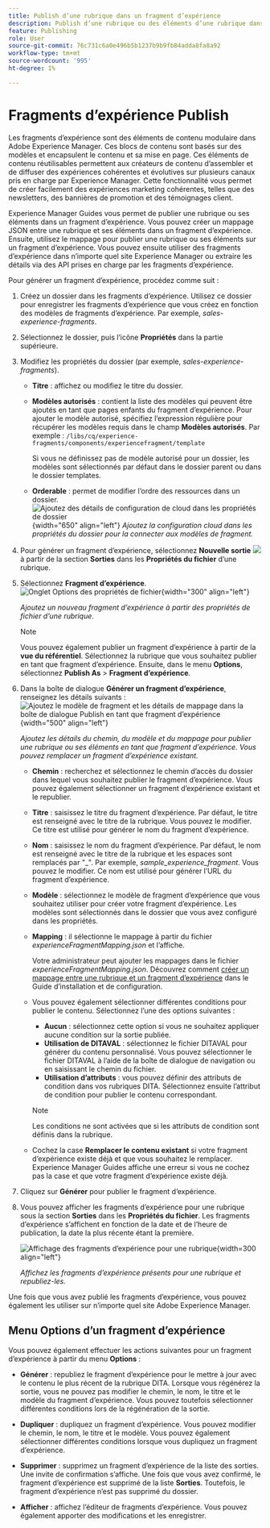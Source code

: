 ```yaml
---
title: Publish d’une rubrique dans un fragment d’expérience
description: Publish d’une rubrique ou des éléments d’une rubrique dans un fragment d’expérience dans AEM Guides.  Découvrez comment afficher les fragments d’expérience présents pour une rubrique et les republier.
feature: Publishing
role: User
source-git-commit: 76c731c6a0e496b5b1237b9b9fb84adda8fa8a92
workflow-type: tm+mt
source-wordcount: '995'
ht-degree: 1%

---
```


# Fragments d’expérience Publish

Les fragments d’expérience sont des éléments de contenu modulaire dans Adobe Experience Manager. Ces blocs de contenu sont basés sur des modèles et encapsulent le contenu et sa mise en page. Ces éléments de contenu réutilisables permettent aux créateurs de contenu d’assembler et de diffuser des expériences cohérentes et évolutives sur plusieurs canaux pris en charge par Experience Manager. Cette fonctionnalité vous permet de créer facilement des expériences marketing cohérentes, telles que des newsletters, des bannières de promotion et des témoignages client.

Experience Manager Guides vous permet de publier une rubrique ou ses éléments dans un fragment d’expérience. Vous pouvez créer un mappage JSON entre une rubrique et ses éléments dans un fragment d’expérience. Ensuite, utilisez le mappage pour publier une rubrique ou ses éléments sur un fragment d’expérience. Vous pouvez ensuite utiliser des fragments d’expérience dans n’importe quel site Experience Manager ou extraire les détails via des API prises en charge par les fragments d’expérience.




Pour générer un fragment d’expérience, procédez comme suit :


1. Créez un dossier dans les fragments d’expérience. Utilisez ce dossier pour enregistrer les fragments d’expérience que vous créez en fonction des modèles de fragments d’expérience. Par exemple, *sales-experience-fragments*.
1. Sélectionnez le dossier, puis l’icône **Propriétés** dans la partie supérieure.
1. Modifiez les propriétés du dossier (par exemple, *sales-experience-fragments*).


   * **Titre** : affichez ou modifiez le titre du dossier.

   * **Modèles autorisés** : contient la liste des modèles qui peuvent être ajoutés en tant que pages enfants du fragment d’expérience. Pour ajouter le modèle autorisé, spécifiez l’expression régulière pour récupérer les modèles requis dans le champ **Modèles autorisés**.
Par exemple :
     `/libs/cq/experience-fragments/components/experiencefragment/template`

     Si vous ne définissez pas de modèle autorisé pour un dossier, les modèles sont sélectionnés par défaut dans le dossier parent ou dans le dossier templates.
   * **Orderable** : permet de modifier l’ordre des ressources dans un dossier.
     ![ Ajoutez des détails de configuration de cloud dans les propriétés de dossier](images/experience-fragment-folder-properties.png){width="650" align="left"}
     *Ajoutez la configuration cloud dans les propriétés du dossier pour la connecter aux modèles de fragment.*
1. Pour générer un fragment d’expérience, sélectionnez **Nouvelle sortie** ![ ](./images/Add_icon.svg) à partir de la section **Sorties** dans les **Propriétés du fichier** d’une rubrique.
1. Sélectionnez **Fragment d’expérience**.\
   ![ Onglet Options des propriétés de fichier ](./images/file-properties-outputs.png){width="300" align="left"}

   *Ajoutez un nouveau fragment d’expérience à partir des propriétés de fichier d’une rubrique*.

   >[!NOTE]
   >
   > Vous pouvez également publier un fragment d’expérience à partir de la **vue du référentiel**. Sélectionnez la rubrique que vous souhaitez publier en tant que fragment d’expérience. Ensuite, dans le menu **Options**, sélectionnez **Publish As** > **Fragment d’expérience**.

1. Dans la boîte de dialogue **Générer un fragment d’expérience**, renseignez les détails suivants :
   ![Ajoutez le modèle de fragment et les détails de mappage dans la boîte de dialogue Publish en tant que fragment d’expérience](images/experience-fragment-generate.png){width="500" align="left"}

   *Ajoutez les détails du chemin, du modèle et du mappage pour publier une rubrique ou ses éléments en tant que fragment d’expérience. Vous pouvez remplacer un fragment d’expérience existant.*

   * **Chemin** : recherchez et sélectionnez le chemin d’accès du dossier dans lequel vous souhaitez publier le fragment d’expérience. Vous pouvez également sélectionner un fragment d’expérience existant et le republier.
   * **Titre** : saisissez le titre du fragment d’expérience. Par défaut, le titre est renseigné avec le titre de la rubrique. Vous pouvez le modifier. Ce titre est utilisé pour générer le nom du fragment d’expérience.
   * **Nom** : saisissez le nom du fragment d’expérience. Par défaut, le nom est renseigné avec le titre de la rubrique et les espaces sont remplacés par &quot;_&quot;. Par exemple, *sample_experience_fragment*. Vous pouvez le modifier. Ce nom est utilisé pour générer l’URL du fragment d’expérience.
   * **Modèle** : sélectionnez le modèle de fragment d’expérience que vous souhaitez utiliser pour créer votre fragment d’expérience. Les modèles sont sélectionnés dans le dossier que vous avez configuré dans les propriétés.
   * **Mapping** : il sélectionne le mappage à partir du fichier *experienceFragmentMapping.json* et l’affiche.



     Votre administrateur peut ajouter les mappages dans le fichier *experienceFragmentMapping.json*.  Découvrez comment [créer un mappage entre une rubrique et un fragment d’expérience](/help/product-guide/cs-install-guide/conf-experience-fragment-mapping-cs.md) dans le Guide d’installation et de configuration.

   * Vous pouvez également sélectionner différentes conditions pour publier le contenu.  Sélectionnez l’une des options suivantes :


      * **Aucun** : sélectionnez cette option si vous ne souhaitez appliquer aucune condition sur la sortie publiée.
      * **Utilisation de DITAVAL** : sélectionnez le fichier DITAVAL pour générer du contenu personnalisé. Vous pouvez sélectionner le fichier DITAVAL à l’aide de la boîte de dialogue de navigation ou en saisissant le chemin du fichier.
      * **Utilisation d’attributs** : vous pouvez définir des attributs de condition dans vos rubriques DITA. Sélectionnez ensuite l’attribut de condition pour publier le contenu correspondant.

     >[!NOTE]
     > 
     >Les conditions ne sont activées que si les attributs de condition sont définis dans la rubrique.


   * Cochez la case **Remplacer le contenu existant** si votre fragment d’expérience existe déjà et que vous souhaitez le remplacer. Experience Manager Guides affiche une erreur si vous ne cochez pas la case et que votre fragment d’expérience existe déjà.
1. Cliquez sur **Générer** pour publier le fragment d’expérience.
1. Vous pouvez afficher les fragments d’expérience pour une rubrique sous la section **Sorties** dans les **Propriétés du fichier**. Les fragments d’expérience s’affichent en fonction de la date et de l’heure de publication, la date la plus récente étant la première.

   ![Affichage des fragments d’expérience pour une rubrique](images/experience-fragment-outputs.png){width=300 align=&quot;left&quot;}

   *Affichez les fragments d’expérience présents pour une rubrique et republiez-les.*




Une fois que vous avez publié les fragments d’expérience, vous pouvez également les utiliser sur n’importe quel site Adobe Experience Manager.


## Menu Options d’un fragment d’expérience

Vous pouvez également effectuer les actions suivantes pour un fragment d’expérience à partir du menu **Options** :

* **Générer** : republiez le fragment d’expérience pour le mettre à jour avec le contenu le plus récent de la rubrique DITA. Lorsque vous régénérez la sortie, vous ne pouvez pas modifier le chemin, le nom, le titre et le modèle du fragment d’expérience. Vous pouvez toutefois sélectionner différentes conditions lors de la régénération de la sortie.

* **Dupliquer** : dupliquez un fragment d’expérience. Vous pouvez modifier le chemin, le nom, le titre et le modèle. Vous pouvez également sélectionner différentes conditions lorsque vous dupliquez un fragment d’expérience.

* **Supprimer** : supprimez un fragment d’expérience de la liste des sorties. Une invite de confirmation s’affiche. Une fois que vous avez confirmé, le fragment d’expérience est supprimé de la liste **Sorties**. Toutefois, le fragment d’expérience n’est pas supprimé du dossier.

* **Afficher** : affichez l’éditeur de fragments d’expérience. Vous pouvez également apporter des modifications et les enregistrer.
